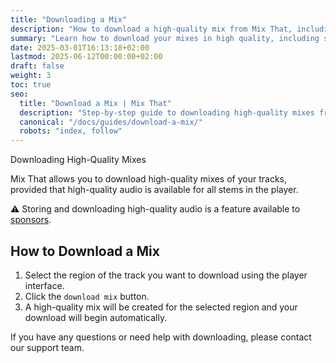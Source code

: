 ```yaml
---
title: "Downloading a Mix"
description: "How to download a high-quality mix from Mix That, including requirements and step-by-step instructions."
summary: "Learn how to download your mixes in high quality, including sponsor requirements and region selection."
date: 2025-03-01T16:13:18+02:00
lastmod: 2025-06-12T00:00:00+02:00
draft: false
weight: 3
toc: true
seo:
  title: "Download a Mix | Mix That"
  description: "Step-by-step guide to downloading high-quality mixes from Mix That, including sponsor access and region selection."
  canonical: "/docs/guides/download-a-mix/"
  robots: "index, follow"
---
```


Downloading High-Quality Mixes

Mix That allows you to download high-quality mixes of your tracks, provided that high-quality audio is available for all stems in the player.

:warning: Storing and downloading high-quality audio is a feature available to [sponsors](/docs/reference/sponsor-this-project/).

## How to Download a Mix

1. Select the region of the track you want to download using the player interface.
2. Click the `download mix` button.
3. A high-quality mix will be created for the selected region and your download will begin automatically.

If you have any questions or need help with downloading, please contact our support team.

